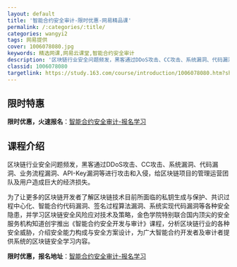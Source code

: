 ```yaml
---
layout: default
title: '智能合约安全审计-限时优惠-网易精品课'
permalink: /:categories/:title/
categories: wangyi2
tags: 网易提供
cover: 1006078080.jpg
keywords: 精选网课,网易云课堂,智能合约安全审计
description: '区块链行业安全问题频发，黑客通过DDoS攻击、CC攻击、系统漏洞、代码漏洞、业务流程漏洞、API-Key漏洞等进行攻击和'
classid: 1006078080
targetlink: https://study.163.com/course/introduction/1006078080.htm?share=1&shareId=1025206652&utm_campaign=share&utm_medium=iphoneShare&utm_source=&utm_u=1025206652
---
```


## 限时特惠

**限时优惠，火速报名**：[智能合约安全审计-报名学习](https://study.163.com/course/introduction/1006078080.htm?share=1&shareId=1025206652&utm_campaign=share&utm_medium=iphoneShare&utm_source=&utm_u=1025206652)

## 课程介绍

区块链行业安全问题频发，黑客通过DDoS攻击、CC攻击、系统漏洞、代码漏洞、业务流程漏洞、API-Key漏洞等进行攻击和入侵，给区块链项目的管理运营团队及用户造成巨大的经济损失。



为了让更多的区块链开发者了解区块链技术目前所面临的私钥生成与保护、共识过程中心化、智能合约代码漏洞、签名过程算法漏洞、系统实现代码漏洞等各种安全隐患，并学习区块链安全风险应对技术及策略，金色学院特别联合国内顶尖的安全服务机构知道创宇推出《智能合约安全开发与审计》课程，分析区块链行业的各种安全威胁，介绍安全能力构成与安全方案设计，为广大智能合约开发者及审计者提供系统的区块链安全学习内容。

**限时优惠，报名地址**：[智能合约安全审计-报名学习](https://study.163.com/course/introduction/1006078080.htm?share=1&shareId=1025206652&utm_campaign=share&utm_medium=iphoneShare&utm_source=&utm_u=1025206652)

